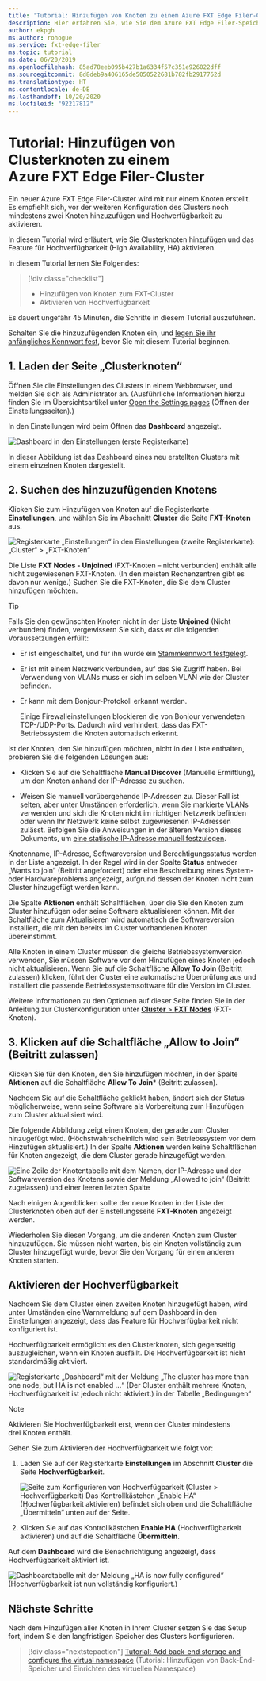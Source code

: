 ```yaml
---
title: 'Tutorial: Hinzufügen von Knoten zu einem Azure FXT Edge Filer-Cluster'
description: Hier erfahren Sie, wie Sie dem Azure FXT Edge Filer-Speichercache Clusterknoten hinzufügen und das Feature für Hochverfügbarkeit (High Availability, HA) aktivieren.
author: ekpgh
ms.author: rohogue
ms.service: fxt-edge-filer
ms.topic: tutorial
ms.date: 06/20/2019
ms.openlocfilehash: 85ad78eeb095b427b1a6334f57c351e926022dff
ms.sourcegitcommit: 8d8deb9a406165de5050522681b782fb2917762d
ms.translationtype: HT
ms.contentlocale: de-DE
ms.lasthandoff: 10/20/2020
ms.locfileid: "92217812"
---
```

# <a name="tutorial-add-cluster-nodes-to-an-azure-fxt-edge-filer-cluster"></a>Tutorial: Hinzufügen von Clusterknoten zu einem Azure FXT Edge Filer-Cluster

Ein neuer Azure FXT Edge Filer-Cluster wird mit nur einem Knoten erstellt. Es empfiehlt sich, vor der weiteren Konfiguration des Clusters noch mindestens zwei Knoten hinzuzufügen und Hochverfügbarkeit zu aktivieren.

In diesem Tutorial wird erläutert, wie Sie Clusterknoten hinzufügen und das Feature für Hochverfügbarkeit (High Availability, HA) aktivieren.

In diesem Tutorial lernen Sie Folgendes:

> [!div class="checklist"]
>
> * Hinzufügen von Knoten zum FXT-Cluster
> * Aktivieren von Hochverfügbarkeit

Es dauert ungefähr 45 Minuten, die Schritte in diesem Tutorial auszuführen.

Schalten Sie die hinzuzufügenden Knoten ein, und [legen Sie ihr anfängliches Kennwort fest](fxt-node-password.md), bevor Sie mit diesem Tutorial beginnen.

## <a name="1-load-the-cluster-nodes-page"></a>1. Laden der Seite „Clusterknoten“

Öffnen Sie die Einstellungen des Clusters in einem Webbrowser, und melden Sie sich als Administrator an. (Ausführliche Informationen hierzu finden Sie im Übersichtsartikel unter [Open the Settings pages](fxt-cluster-create.md#open-the-settings-pages) (Öffnen der Einstellungsseiten).)

In den Einstellungen wird beim Öffnen das **Dashboard** angezeigt. 

![Dashboard in den Einstellungen (erste Registerkarte)](media/fxt-cluster-config/dashboard-1-node.png)

In dieser Abbildung ist das Dashboard eines neu erstellten Clusters mit einem einzelnen Knoten dargestellt.

## <a name="2-locate-the-node-to-add"></a>2. Suchen des hinzuzufügenden Knotens

Klicken Sie zum Hinzufügen von Knoten auf die Registerkarte **Einstellungen**, und wählen Sie im Abschnitt **Cluster** die Seite **FXT-Knoten** aus.

![Registerkarte „Einstellungen“ in den Einstellungen (zweite Registerkarte): „Cluster“ > „FXT-Knoten“](media/fxt-cluster-config/settings-fxt-nodes.png)

Die Liste **FXT Nodes - Unjoined** (FXT-Knoten – nicht verbunden) enthält alle nicht zugewiesenen FXT-Knoten. (In den meisten Rechenzentren gibt es davon nur wenige.) Suchen Sie die FXT-Knoten, die Sie dem Cluster hinzufügen möchten.

> [!Tip]
> Falls Sie den gewünschten Knoten nicht in der Liste **Unjoined** (Nicht verbunden) finden, vergewissern Sie sich, dass er die folgenden Voraussetzungen erfüllt:
>
> * Er ist eingeschaltet, und für ihn wurde ein [Stammkennwort festgelegt](fxt-node-password.md).
> * Er ist mit einem Netzwerk verbunden, auf das Sie Zugriff haben. Bei Verwendung von VLANs muss er sich im selben VLAN wie der Cluster befinden.
> * Er kann mit dem Bonjour-Protokoll erkannt werden.
>
>   Einige Firewalleinstellungen blockieren die von Bonjour verwendeten TCP-/UDP-Ports. Dadurch wird verhindert, dass das FXT-Betriebssystem die Knoten automatisch erkennt.
>
> Ist der Knoten, den Sie hinzufügen möchten, nicht in der Liste enthalten, probieren Sie die folgenden Lösungen aus:
>
> * Klicken Sie auf die Schaltfläche **Manual Discover** (Manuelle Ermittlung), um den Knoten anhand der IP-Adresse zu suchen.
>
> * Weisen Sie manuell vorübergehende IP-Adressen zu. Dieser Fall ist selten, aber unter Umständen erforderlich, wenn Sie markierte VLANs verwenden und sich die Knoten nicht im richtigen Netzwerk befinden oder wenn Ihr Netzwerk keine selbst zugewiesenen IP-Adressen zulässt. Befolgen Sie die Anweisungen in der älteren Version dieses Dokuments, um [eine statische IP-Adresse manuell festzulegen](https://azure.github.io/Avere/legacy/create_cluster/4_8/html/static_ip.html).

Knotenname, IP-Adresse, Softwareversion und Berechtigungsstatus werden in der Liste angezeigt. In der Regel wird in der Spalte **Status** entweder „Wants to join“ (Beitritt angefordert) oder eine Beschreibung eines System- oder Hardwareproblems angezeigt, aufgrund dessen der Knoten nicht zum Cluster hinzugefügt werden kann.

Die Spalte **Aktionen** enthält Schaltflächen, über die Sie den Knoten zum Cluster hinzufügen oder seine Software aktualisieren können. Mit der Schaltfläche zum Aktualisieren wird automatisch die Softwareversion installiert, die mit den bereits im Cluster vorhandenen Knoten übereinstimmt.

Alle Knoten in einem Cluster müssen die gleiche Betriebssystemversion verwenden, Sie müssen Software vor dem Hinzufügen eines Knoten jedoch nicht aktualisieren. Wenn Sie auf die Schaltfläche **Allow To Join** (Beitritt zulassen) klicken, führt der Cluster eine automatische Überprüfung aus und installiert die passende Betriebssystemsoftware für die Version im Cluster.

Weitere Informationen zu den Optionen auf dieser Seite finden Sie in der Anleitung zur Clusterkonfiguration unter [**Cluster** > **FXT Nodes**](https://azure.github.io/Avere/legacy/ops_guide/4_7/html/gui_fxt_nodes.html) (FXT-Knoten).

## <a name="3-click-the-allow-to-join-button"></a>3. Klicken auf die Schaltfläche „Allow to Join“ (Beitritt zulassen)

Klicken Sie für den Knoten, den Sie hinzufügen möchten, in der Spalte **Aktionen** auf die Schaltfläche **Allow To Join*** (Beitritt zulassen).

Nachdem Sie auf die Schaltfläche geklickt haben, ändert sich der Status möglicherweise, wenn seine Software als Vorbereitung zum Hinzufügen zum Cluster aktualisiert wird.

Die folgende Abbildung zeigt einen Knoten, der gerade zum Cluster hinzugefügt wird. (Höchstwahrscheinlich wird sein Betriebssystem vor dem Hinzufügen aktualisiert.) In der Spalte **Aktionen** werden keine Schaltflächen für Knoten angezeigt, die dem Cluster gerade hinzugefügt werden.

![Eine Zeile der Knotentabelle mit dem Namen, der IP-Adresse und der Softwareversion des Knotens sowie der Meldung „Allowed to join“ (Beitritt zugelassen) und einer leeren letzten Spalte](media/fxt-cluster-config/node-join-in-process.png)

Nach einigen Augenblicken sollte der neue Knoten in der Liste der Clusterknoten oben auf der Einstellungsseite **FXT-Knoten** angezeigt werden.

Wiederholen Sie diesen Vorgang, um die anderen Knoten zum Cluster hinzuzufügen. Sie müssen nicht warten, bis ein Knoten vollständig zum Cluster hinzugefügt wurde, bevor Sie den Vorgang für einen anderen Knoten starten.

## <a name="enable-high-availability"></a>Aktivieren der Hochverfügbarkeit

Nachdem Sie dem Cluster einen zweiten Knoten hinzugefügt haben, wird unter Umständen eine Warnmeldung auf dem Dashboard in den Einstellungen angezeigt, dass das Feature für Hochverfügbarkeit nicht konfiguriert ist.

Hochverfügbarkeit ermöglicht es den Clusterknoten, sich gegenseitig auszugleichen, wenn ein Knoten ausfällt. Die Hochverfügbarkeit ist nicht standardmäßig aktiviert.

![Registerkarte „Dashboard“ mit der Meldung „The cluster has more than one node, but HA is not enabled ...“ (Der Cluster enthält mehrere Knoten, Hochverfügbarkeit ist jedoch nicht aktiviert.) in der Tabelle „Bedingungen“](media/fxt-cluster-config/no-ha-2-nodes.png)

> [!Note]
> Aktivieren Sie Hochverfügbarkeit erst, wenn der Cluster mindestens drei Knoten enthält.

Gehen Sie zum Aktivieren der Hochverfügbarkeit wie folgt vor:

1. Laden Sie auf der Registerkarte **Einstellungen** im Abschnitt **Cluster** die Seite **Hochverfügbarkeit**.

   ![Seite zum Konfigurieren von Hochverfügbarkeit (Cluster > Hochverfügbarkeit) Das Kontrollkästchen „Enable HA“ (Hochverfügbarkeit aktivieren) befindet sich oben und die Schaltfläche „Übermitteln“ unten auf der Seite.](media/fxt-cluster-config/enable-ha.png)

2. Klicken Sie auf das Kontrollkästchen **Enable HA** (Hochverfügbarkeit aktivieren) und auf die Schaltfläche **Übermitteln**.

Auf dem **Dashboard** wird die Benachrichtigung angezeigt, dass Hochverfügbarkeit aktiviert ist.

![Dashboardtabelle mit der Meldung „HA is now fully configured“ (Hochverfügbarkeit ist nun vollständig konfiguriert.)](media/fxt-cluster-config/ha-configured-alert.png)

## <a name="next-steps"></a>Nächste Schritte

Nach dem Hinzufügen aller Knoten in Ihrem Cluster setzen Sie das Setup fort, indem Sie den langfristigen Speicher des Clusters konfigurieren.

> [!div class="nextstepaction"]
> [Tutorial: Add back-end storage and configure the virtual namespace](fxt-add-storage.md) (Tutorial: Hinzufügen von Back-End-Speicher und Einrichten des virtuellen Namespace)